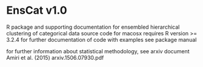 # EnsCat v1.0
R package and supporting documentation for ensembled hierarchical clustering of categorical data
source code for macosx
requires R version >= 3.2.4
for further documentation of code with examples see package manual

for further information about statistical methodology, see arxiv document Amiri et al. (2015) arxiv.1506.07930.pdf
